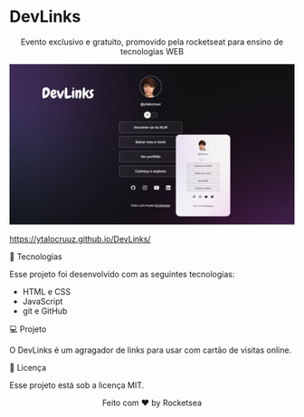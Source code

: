 # DevLinks

<p align="center"> Evento exclusivo e gratuito, promovido pela rocketseat para ensino de tecnologias WEB</P> 

<p><img alt="Projeto DevLinks" src="./assets/preview.jpg"></p>

https://ytalocruuz.github.io/DevLinks/

🚀 Tecnologias

Esse projeto foi desenvolvido com as seguintes tecnologias: 

- HTML e CSS
- JavaScript
- git e GitHub

💻 Projeto

O DevLinks é um agragador de links para usar com cartão de visitas online. 

📝 Licença

Esse projeto está sob a licença MIT.

<p align="center">Feito com ♥ by Rocketsea</p>
